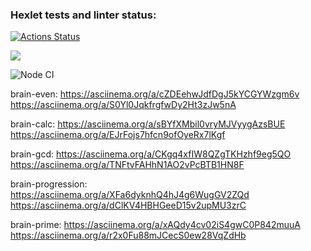 ### Hexlet tests and linter status:
[![Actions Status](https://github.com/NikitaStarikovF/frontend-project-lvl1/workflows/hexlet-check/badge.svg)](https://github.com/NikitaStarikovF/frontend-project-lvl1/actions)

<a href="https://codeclimate.com/github/NikitaStarikovF/frontend-project-lvl1/maintainability"><img src="https://api.codeclimate.com/v1/badges/602427f0cc82fa16fc4d/maintainability" /></a>

                                                                                               
![Node CI](https://github.com/NikitaStarikovF/frontend-project-lvl1/workflows/Node.jsCI/badge.svg)

brain-even:
https://asciinema.org/a/cZDEehwJdfDgJ5kYCGYWzgm6v
https://asciinema.org/a/S0Yl0JqkfrgfwDy2Ht3zJw5nA

brain-calc:
https://asciinema.org/a/sBYfXMbil0vryMJVyygAzsBUE
https://asciinema.org/a/EJrFojs7hfcn9ofOyeRx7lKgf

brain-gcd:
https://asciinema.org/a/CKgq4xfIW8QZgTKHzhf9eg5QO
https://asciinema.org/a/TNFtvFAHhN1AO2vPcBTB1HN8F

brain-progression:
https://asciinema.org/a/XFa6dyknhQ4hJ4g6WugGV2ZQd
https://asciinema.org/a/dClKV4HBHGeeD15v2upMU3zrC

brain-prime:
https://asciinema.org/a/xAQdy4cv02iS4gwC0P842muuA
https://asciinema.org/a/r2x0Fu88mJCecS0ew28VqZdHb